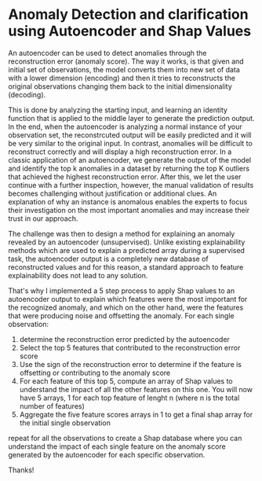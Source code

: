 # Anomaly Detection and clarification using Autoencoder and Shap Values
An autoencoder can be used to detect anomalies through the reconstruction error (anomaly score). The way it works, is that given and initial set of observations, the model converts them into new set of data with a lower dimension (encoding) and then it tries to reconstructs the original observations changing them back to the initial dimensionality (decoding). 


This is done by analyzing the starting input, and learning an identity function that is applied to the middle layer to generate the prediction output.
In the end, when the autoencoder is analyzing a normal instance of your observation set, the reconstrcuted output will be easily predicted and it will be very similar to the original input. In contrast, anomalies will be difficult to reconstruct correctly and will display a high reconstruction error. 
In a classic application of an autoencoder, we generate the output of the model and identify the top k anomalies in a dataset by returning the top K outliers that achieved the highest reconstruction error. After this, we let the user continue with a further inspection, however, the manual validation of results becomes challenging without justification or additional clues. An explanation of why an instance is anomalous enables the experts to focus their investigation on the most important anomalies and may increase their trust in our approach.

The challenge was then to design a method for explaining an anomaly revealed by an autoencoder (unsupervised). Unlike existing explainability methods which are used to explain a predicted array during a supervised task, the autoencoder output is a completely new database of reconstructed values and for this reason, a standard approach to feature explainability does not lead to any solution.

That's why I implemented a 5 step process to apply Shap values to an autoencoder output to explain which features were the most important for the recognized anomaly, and which on the other hand, were the features that were producing noise and offsetting the anomaly.
For each single observation:
1. determine the reconstruction error predicted by the autoencoder
2. Select the top 5 features that contributed to the reconstruction error score
3. Use the sign of the reconstruction error to determine if the feature is offsetting or contributing to the anomaly score
4. For each feature of this top 5, compute an array of Shap values to understand the impact of all the other features on this one.
     You will now have 5 arrays, 1 for each top feature of lenght n (where n is the total number of features)
5. Aggregate the five feature scores arrays in 1 to get a final shap array for the initial single observation

repeat for all the observations to create a Shap database where you can understand the impact of each single feature on the anomaly score generated by the autoencoder for each specific observation.

Thanks!
   


